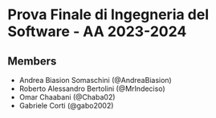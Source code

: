 # Prova Finale di Ingegneria del Software - AA 2023-2024

## Members
 - Andrea Biasion Somaschini (@AndreaBiasion)
 - Roberto Alessandro Bertolini (@MrIndeciso)
 - Omar Chaabani (@Chaba02)
 - Gabriele Corti (@gabo2002)
